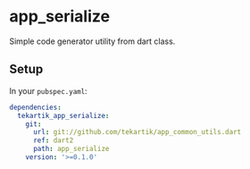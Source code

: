 # app_serialize

Simple code generator utility from dart class.

## Setup

In your `pubspec.yaml`:

```yaml
dependencies:
  tekartik_app_serialize:
    git:
      url: git://github.com/tekartik/app_common_utils.dart
      ref: dart2
      path: app_serialize
    version: '>=0.1.0'
```
